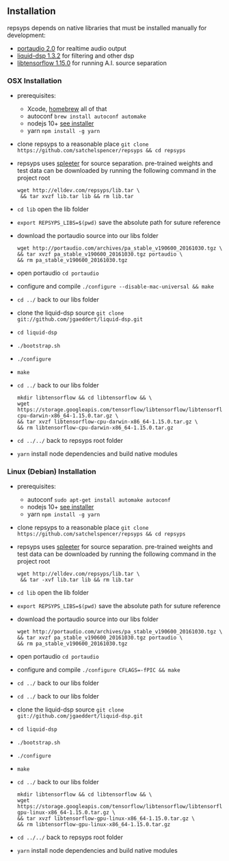 ## Installation

repsyps depends on native libraries that must be installed manually for development:

 - [portaudio 2.0](http://portaudio.com/docs/v19-doxydocs/index.html) for realtime audio output
 - [liquid-dsp 1.3.2](https://github.com/jgaeddert/liquid-dsp) for filtering and other dsp
 - [libtensorflow 1.15.0](https://www.tensorflow.org/install/lang_c) for running A.I. source separation

### OSX Installation
 - prerequisites:
   - Xcode, [homebrew](https://brew.sh/) all of that
   - autoconf `brew install autoconf automake`
   - nodejs 10+ [see installer](https://nodejs.org/en/download/)
   - yarn `npm install -g yarn`
 - clone repsyps to a reasonable place `git clone https://github.com/satchelspencer/repsyps && cd repsyps`
 - repsyps uses [spleeter](https://github.com/deezer/spleeter) for source separation. pre-trained weights and test data can be downloaded by running the following command in the project root

    ~~~
    wget http://elldev.com/repsyps/lib.tar \
     && tar xvzf lib.tar lib && rm lib.tar
    ~~~
 - `cd lib` open the lib folder
 - `export REPSYPS_LIBS=$(pwd)` save the absolute path for suture reference
 - download the portaudio source into our libs folder
    
    ~~~
    wget http://portaudio.com/archives/pa_stable_v190600_20161030.tgz \
    && tar xvzf pa_stable_v190600_20161030.tgz portaudio \
    && rm pa_stable_v190600_20161030.tgz
    ~~~
 - open portaudio `cd portaudio`
 - configure and compile `./configure --disable-mac-universal && make`
 - `cd ../` back to our libs folder
 - clone the liquid-dsp source `git clone git://github.com/jgaeddert/liquid-dsp.git`
 - `cd liquid-dsp`
 - `./bootstrap.sh`
 - `./configure`
 - `make`
 - `cd ../` back to our libs folder
 
    ~~~
    mkdir libtensorflow && cd libtensorflow && \
    wget https://storage.googleapis.com/tensorflow/libtensorflow/libtensorflow-cpu-darwin-x86_64-1.15.0.tar.gz \
    && tar xvzf libtensorflow-cpu-darwin-x86_64-1.15.0.tar.gz \
    && rm libtensorflow-cpu-darwin-x86_64-1.15.0.tar.gz
    ~~~
 - `cd ../../` back to repsyps root folder
 - `yarn` install node dependencies and build native modules

### Linux (Debian) Installation

- prerequisites:
   - autoconf `sudo apt-get install automake autoconf`
   - nodejs 10+ [see installer](https://nodejs.org/en/download/)
   - yarn `npm install -g yarn`
 - clone repsyps to a reasonable place `git clone https://github.com/satchelspencer/repsyps && cd repsyps`
 - repsyps uses [spleeter](https://github.com/deezer/spleeter) for source separation. pre-trained weights and test data can be downloaded by running the following command in the project root

    ~~~
    wget http://elldev.com/repsyps/lib.tar \
     && tar -xvf lib.tar lib && rm lib.tar
    ~~~
 - `cd lib` open the lib folder
 - `export REPSYPS_LIBS=$(pwd)` save the absolute path for suture reference
 - download the portaudio source into our libs folder
    
    ~~~
    wget http://portaudio.com/archives/pa_stable_v190600_20161030.tgz \
    && tar xvzf pa_stable_v190600_20161030.tgz portaudio \
    && rm pa_stable_v190600_20161030.tgz
    ~~~
 - open portaudio `cd portaudio`
 - configure and compile `./configure CFLAGS=-fPIC && make`
 - `cd ../` back to our libs folder
 - `cd ../` back to our libs folder
 - clone the liquid-dsp source `git clone git://github.com/jgaeddert/liquid-dsp.git`
 - `cd liquid-dsp`
 - `./bootstrap.sh`
 - `./configure`
 - `make`
 - `cd ../` back to our libs folder
 
    ~~~
    mkdir libtensorflow && cd libtensorflow && \
    wget https://storage.googleapis.com/tensorflow/libtensorflow/libtensorflow-gpu-linux-x86_64-1.15.0.tar.gz \
    && tar xvzf libtensorflow-gpu-linux-x86_64-1.15.0.tar.gz \
    && rm libtensorflow-gpu-linux-x86_64-1.15.0.tar.gz
    ~~~
 - `cd ../../` back to repsyps root folder
 - `yarn` install node dependencies and build native modules